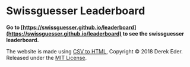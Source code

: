 # Swissguesser Leaderboard

**Go to [https://swissguesser.github.io/leaderboard](https://swissguesser.github.io/leaderboard) to see the swissguesser leaderboard.**

The website is made using [CSV to HTML](https://github.com/derekeder/csv-to-html-table), Copyright &copy; 2018 Derek Eder. Released under the [MIT License](https://github.com/derekeder/csv-to-html-table/blob/master/LICENSE).
